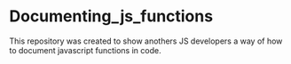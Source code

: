# Documenting_js_functions
This repository was created to show anothers JS developers a way of how to document javascript functions in code.
